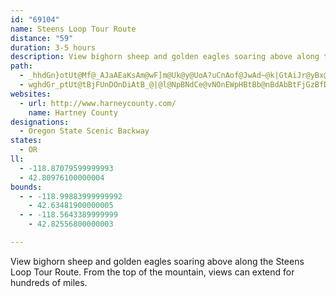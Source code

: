 ```yaml
---
id: "69104"
name: Steens Loop Tour Route
distance: "59"
duration: 3-5 hours
description: View bighorn sheep and golden eagles soaring above along the Steens Loop Tour Route. From the top of the mountain, views can extend for hundreds of miles.
path:
  - _hhdGn}otUt@Mf@_AJaAEaKsAm@wF]m@Uk@y@UoA?uCnAof@JwAd~@k|GtAiJr@yBx@{Arx@{_Ar@oAj@_Bd\anBxDqJrDiMtJkRTcCA{CIs@e@sA_@e@w@_@cGaBmAkAUm@O_AuA_g@Dy@^eC~Sis@lAeBdCcCl@_AbAsCvHcWrAmCn@m@tBiAvCa@jRaBp@O~A_A|C{D`MkQr@_Bn@eBvD}Lt@wAbGmGfDsC|@a@lEs@^Qh@k@Zm@^eBBuBWyJBgDHkAlEkSvCyKdFiK~FuMd@y@h@e@~AmAb@y@Zy@hCaKh@kERu@lByDbE{GPo@`@iBxBsPxBaL^yCXcNhA{MHcCHcGrF{h@`@iFf@{P@aKdEsc@`@cC`B}E|LqWvDgJbAeEj@gBfDoId@_BXeCHyBIgDk@{J]_D[sAcAaCsA}A_@m@oAaDs@}EsBkPB}YJoFvBaW`@aBtFgJd@g@rDyC^e@vAaDx@wA~@u@pKyEr@w@nAaEZsB`DqSj@wB|AaBtKaGxAyAx@qBxBeRToA\u@pAyAv@c@j@MrBA|@FvK~CjEdArHK~@SlAi@tKqItEsHf@g@fGaJxAwAhAY~@EjJpAhAYbAiAFUBw@Es@e@gBI_AOuDi@oC_@cEGgABe@Nq@vAyCjC}H\Yh@QjAQjI{DnAWbO{AdAYb@_@rA_B|MiX`AmAxAy@~@St@?vEd@|@@~B_@|@GhCXnAKdAmBlAeG|@oG`@mFR]|@u@x@_@|KyAbA_@vJ{F|BkBhAyAlAoCVeAl@wDBoCs@oLc@yBYw@eDaHMm@DyCGqBc@mBgBiGy@kAeEmDISC_@H_@TY|DwCrA{Ab@_AhBaGNwAZqJ`AsHD{AiAsHi@wA}DcGiC_DmFmIwBuEoAeEsA_ICoBV}AXo@j@_@|WgKvCyAnw@ah@hBcAhCg@|PmCnADvAXrY~Gt@^vDtC|GrElAd@v_@hE`A|@~AnCbApAt@j@h@NbBBpJeBr@a@t@YtA@l@LxAn@l@l@vItOHh@IvDEj@]fA_@~GmAvCGd@YdJOn@g@|A_@t@eCvC}B`E}ClJy@rEk@`ASp@DxALr@`ArBXfBA~@I\sCfBi@z@yA~Hw@lCW~AWxGDtCVrDt@~BHz@I~@_BzFI|@XrCxB|KJ|Ag@~Rc@~GHrDi@zPZvLEbAmHvW@t@vBzRBjAGt@sVdi@eAxCoLzm@[rCc@tGhBp\?xBOxCu@fE}Sd_A_AfGOlD]dZu@bbANlCxAzPh@fNXlBrCxF^Lr@@tAOl@HFVAVSn@A\PrB_@lDDr@bArDR^zAdARb@HbBn@rBXdBNTdBx@VXDb@IdAB`@xAxC~@xA|A|FZd@hBv@f@f@PjArAnEbBhB@`@Q~AwB`LA`BZdATJRKh@aB^e@bB_@lCElCk@hDj@xAj@^@b@f@vE`IV|CLl@XtDZVv@@n@OhCkCbAm@rAY~C_Bt@Al@c@dAaBhBwDzBqHj@qArAqArCmElDoEbBeBhDgCx@_At@qB\g@jASXXHl@c@xDF~CYlDYr@sDrEy@~AsC`KYlD_AlDCd@x@|GLjBMvA_@rAo@xA_AtAmDjE_@XcAXwCZk@h@On@OrBYbBc@fAsAlAQp@c@zIgFhRmBzEk@dGyAhICxF_AxC}@hE{AzKG|@HnALb@d@d@jG|EbMpEvA^fJP`Ez@xCjAd@f@Xp@lArGPh@lMrRjOra@p]`j@l@rAZrA^~BbExa@`DpYx@jCdMdUrCvEpIhQxDbGj@pAhAlA|BpA\f@d@rA|@pA~ChAb@n@z@zB|A~AJl@RdC?nCKn@{BtHq@hD}AxF?p@Hx@n@r@x@@fDaAdAMbBJXLTl@sA~d@ErGH~BlCxWTlCJtSElAKp@kDzJuDfJsB`DSj@Ed@@lFR|Cb@hCdBhCfC|Cd@x@b@lArAlFrEbR|CvHXrBIvAsAtGy@|Ce@~@wDvGs@r@wFjE{@jAcFhImA~BwInTeJ|QoArBih@jf@wUxUoBbBaDlBaJzG{NjYMrCX~Bx@xBhLvV~@nD|FpYh@jD|FrbBlAxRj@fG\xB~BpLBn@D`AqEj`@IrBNfCfDfTXvC?pBe@fCcUlg@gInYoNpXS~A\zBp\nm@tApCb@~AC~A[dAqEhCe@~@El@?b@tClc@XdGElA}BdRk@dC_@p@YZgAJ}\aCiSmBiSeCgH}B}Cu@iAKwZy@yP^cE|@{HzDoJlE_ClBaHdBcEtAsCdBiBxAqD~Dk@x@]hCGbBCnNe@hEs@dCoArD_ApAmCrBcCzBs@|ASt@G`AJ~D^~ECpAQfCs@lEk@nBeDdFaAfBY|@I~@Dz@Lj@rGbOl@xBt@`LJfDFxCIxBi@xCcAbCyRlY_@t@M~@BvAh@nGDvAAfAIf@o@rAgB`CoDdGiAdCcPzd@oApC_@f@gAd@cHdAoBt@_NxMyBrCmEnHYx@oBbQcBdJ_@hAaDvEwEhFcCpB_NnHkAd@o@^o@r@e`@fp@g@~AgHp`@kAhGOV
  - wghdGr_ptUt@tBjFUnDOnDiAtB_@|@l@NpBNdCe@vNOnEWpHBtBb@nBdAbBtFjGzBfDfAtCCt@[z@oKhPcQhVyTnb@qGxK}C`HuExMq@n@wD~@aED_CbAiCbCiMtTeAtCuLzT_CpHS?IlBe@|BeBdCiBdBUEu@z@
websites:
  - url: http://www.harneycounty.com/
    name: Hartney County
designations:
  - Oregon State Scenic Backway
states:
  - OR
ll:
  - -118.87079599999993
  - 42.80976100000004
bounds:
  - - -118.99883999999992
    - 42.63481900000005
  - - -118.5643389999999
    - 42.82556800000003

---
```


View bighorn sheep and golden eagles soaring above along the Steens Loop Tour Route. From the top of the mountain, views can extend for hundreds of miles.
